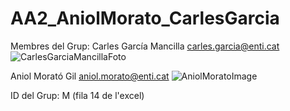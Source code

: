 # AA2_AniolMorato_CarlesGarcia

Membres del Grup:
Carles García Mancilla
carles.garcia@enti.cat
![CarlesGarciaMancillaFoto](https://github.com/AniolENTI/AA2_AniolMorato_CarlesGarcia/assets/99645865/b376fc36-e954-4fe9-ae12-a32091018d4a)



Aniol Morató Gil
aniol.morato@enti.cat
![AniolMoratoImage](https://github.com/AniolENTI/AA2_AniolMorato_CarlesGarcia/assets/99645865/abb2a2e4-36df-40a6-b03a-5c06bc6d21c6)



ID del Grup:
M (fila 14 de l'excel)

